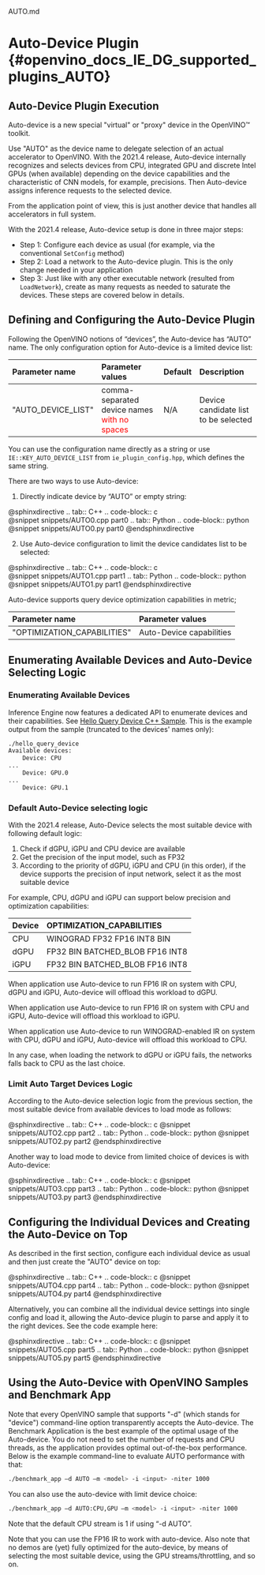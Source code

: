 AUTO.md

# Auto-Device Plugin {#openvino_docs_IE_DG_supported_plugins_AUTO}

## Auto-Device Plugin Execution

Auto-device is a new special "virtual" or "proxy" device in the OpenVINO™ toolkit. 

Use "AUTO" as the device name to delegate selection of an actual accelerator to OpenVINO. 
With the 2021.4 release, Auto-device internally recognizes and selects devices from CPU, 
integrated GPU and discrete Intel GPUs (when available) depending on the device capabilities and the characteristic of CNN models, 
for example, precisions. Then Auto-device assigns inference requests to the selected device.

From the application point of view, this is just another device that handles all accelerators in full system. 

With the 2021.4 release, Auto-device setup is done in three major steps:
* Step 1: Configure each device as usual (for example, via the conventional <code>SetConfig</code> method)
* Step 2: Load a network to the Auto-device plugin. This is the only change needed in your application
* Step 3: Just like with any other executable network (resulted from <code>LoadNetwork</code>), create as many requests as needed to saturate the devices. 
These steps are covered below in details.


## Defining and Configuring the Auto-Device Plugin
Following the OpenVINO notions of “devices”, the Auto-device has “AUTO” name. The only configuration option for Auto-device is a limited device list:

| Parameter name     | Parameter values      | Default            |             Description                                                      |
| :---               | :---                  | :---               |:-----------------------------------------------------------------------------|
| "AUTO_DEVICE_LIST" | comma-separated device names <span style="color:red">with no spaces</span>| N/A | Device candidate list to be selected    |

You can use the configuration name directly as a string or use <code>IE::KEY_AUTO_DEVICE_LIST</code> from <code>ie_plugin_config.hpp</code>,
which defines the same string.

There are two ways to use Auto-device:
1. Directly indicate device by “AUTO” or empty string:

@sphinxdirective
.. tab:: C++
	.. code-block:: c  
	@snippet snippets/AUTO0.cpp part0
.. tab:: Python
	.. code-block:: python
	@snippet snippets/AUTO0.py part0
@endsphinxdirective

2. Use Auto-device configuration to limit the device candidates list to be selected:

@sphinxdirective
.. tab:: C++
	.. code-block:: c  
	@snippet snippets/AUTO1.cpp part1
.. tab:: Python
	.. code-block:: python
	@snippet snippets/AUTO1.py part1
@endsphinxdirective


Auto-device supports query device optimization capabilities in metric;

| Parameter name                 | Parameter values         |
| :---                           | :---                     |
| "OPTIMIZATION_CAPABILITIES"    | Auto-Device capabilities |

## Enumerating Available Devices and Auto-Device Selecting Logic

### Enumerating Available Devices

Inference Engine now features a dedicated API to enumerate devices and their capabilities. 
See [Hello Query Device C++ Sample](../../../inference-engine/samples/hello_query_device/README.md).
This is the example output from the sample (truncated to the devices' names only):

```sh
./hello_query_device
Available devices: 
    Device: CPU
...
    Device: GPU.0
...
    Device: GPU.1
```

###	Default Auto-Device selecting logic

With the 2021.4 release, Auto-Device selects the most suitable device with following default logic:
1.	Check if dGPU, iGPU and CPU device are available
2.	Get the precision of the input model, such as FP32
3.	According to the priority of dGPU, iGPU and CPU (in this order), if the device supports the precision of input network, select it as the most suitable device

For example, CPU, dGPU and iGPU can support below precision and optimization capabilities:

| Device   | OPTIMIZATION_CAPABILITIES       |
| :---     | :---                            |
| CPU      | WINOGRAD FP32 FP16 INT8 BIN     |
| dGPU     | FP32 BIN BATCHED_BLOB FP16 INT8 |
| iGPU     | FP32 BIN BATCHED_BLOB FP16 INT8 |

When application use Auto-device to run FP16 IR on system with CPU, dGPU and iGPU, Auto-device will offload this workload to dGPU.

When application use Auto-device to run FP16 IR on system with CPU and iGPU, Auto-device will offload this workload to iGPU.

When application use Auto-device to run WINOGRAD-enabled IR on system with CPU, dGPU and iGPU, Auto-device will offload this workload to CPU.

In any case, when loading the network to dGPU or iGPU fails, the networks falls back to CPU as the last choice.

### Limit Auto Target Devices Logic

According to the Auto-device selection logic from the previous section, 
the most suitable device from available devices to load mode as follows:


@sphinxdirective
.. tab:: C++
	.. code-block:: c 
	@snippet snippets/AUTO2.cpp part2
.. tab:: Python
	.. code-block:: python
	@snippet snippets/AUTO2.py part2
@endsphinxdirective

Another way to load mode to device from limited choice of devices is with Auto-device:

@sphinxdirective
.. tab:: C++
	.. code-block:: c 
	@snippet snippets/AUTO3.cpp part3
.. tab:: Python
	.. code-block:: python
	@snippet snippets/AUTO3.py part3
@endsphinxdirective


## Configuring the Individual Devices and Creating the Auto-Device on Top

As described in the first section, configure each individual device as usual and then just create the "AUTO" device on top:


@sphinxdirective
.. tab:: C++
	.. code-block:: c 
	@snippet snippets/AUTO4.cpp part4
.. tab:: Python
	.. code-block:: python
	@snippet snippets/AUTO4.py part4
@endsphinxdirective

Alternatively, you can combine all the individual device settings into single config and load it, 
allowing the Auto-device plugin to parse and apply it to the right devices. See the code example here:

@sphinxdirective
.. tab:: C++
	.. code-block:: c 
	@snippet snippets/AUTO5.cpp part5
.. tab:: Python
	.. code-block:: python
	@snippet snippets/AUTO5.py part5
@endsphinxdirective

## Using the Auto-Device with OpenVINO Samples and Benchmark App

Note that every OpenVINO sample that supports "-d" (which stands for "device") command-line option transparently accepts the Auto-device. 
The Benchmark Application is the best example of the optimal usage of the Auto-device. 
You do not need to set the number of requests and CPU threads, as the application provides optimal out-of-the-box performance. 
Below is the example command-line to evaluate AUTO performance with that:

```sh
./benchmark_app –d AUTO –m <model> -i <input> -niter 1000
```
You can also use the auto-device with limit device choice:

```sh
./benchmark_app –d AUTO:CPU,GPU –m <model> -i <input> -niter 1000
```
Note that the default CPU stream is 1 if using “-d AUTO”.

Note that you can use the FP16 IR to work with auto-device.
Also note that no demos are (yet) fully optimized for the auto-device, by means of selecting the most suitable device, using the GPU streams/throttling, and so on.
